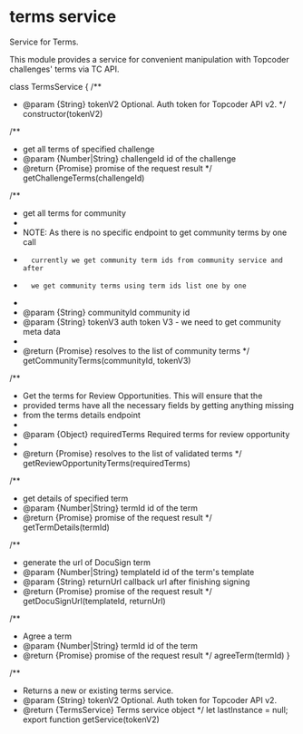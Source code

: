 # terms service
Service for Terms.

This module provides a service for convenient manipulation with Topcoder
challenges' terms via TC API.

class TermsService {
  /**
   * @param {String} tokenV2 Optional. Auth token for Topcoder API v2.
   */
  constructor(tokenV2)

  /**
   * get all terms of specified challenge
   * @param  {Number|String} challengeId id of the challenge
   * @return {Promise}       promise of the request result
   */
  getChallengeTerms(challengeId)

  /**
   * get all terms for community
   *
   * NOTE: As there is no specific endpoint to get community terms by one call
   *       currently we get community term ids from community service and after
   *       we get community terms using term ids list one by one
   *
   * @param {String} communityId community id
   * @param {String} tokenV3     auth token V3 - we need to get community meta data
   *
   * @return {Promise} resolves to the list of community terms
   */
  getCommunityTerms(communityId, tokenV3)

  /**
   * Get the terms for Review Opportunities.  This will ensure that the
   * provided terms have all the necessary fields by getting anything missing
   * from the terms details endpoint
   *
   * @param {Object} requiredTerms Required terms for review opportunity
   *
   * @return {Promise} resolves to the list of validated terms
   */
  getReviewOpportunityTerms(requiredTerms)

  /**
   * get details of specified term
   * @param  {Number|String} termId id of the term
   * @return {Promise}       promise of the request result
   */
  getTermDetails(termId)

  /**
   * generate the url of DocuSign term
   * @param  {Number|String} templateId id of the term's template
   * @param  {String}        returnUrl  callback url after finishing signing
   * @return {Promise}       promise of the request result
   */
  getDocuSignUrl(templateId, returnUrl)

  /**
   * Agree a term
   * @param  {Number|String} termId id of the term
   * @return {Promise}       promise of the request result
   */
  agreeTerm(termId)
}

/**
 * Returns a new or existing terms service.
 * @param {String} tokenV2 Optional. Auth token for Topcoder API v2.
 * @return {TermsService} Terms service object
 */
let lastInstance = null;
export function getService(tokenV2)

